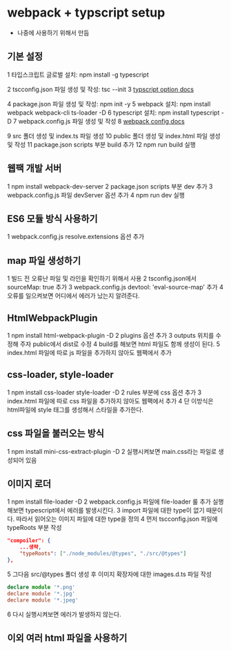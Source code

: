 # webpack + typscript setup
- 나중에 사용하기 위해서 만듬  
    
## 기본 설정
1 타입스크립트 글로벌 설치: npm install -g typescript

2 tscconfig.json 파일 생성 및 작성: tsc --init
3 [typscript option docs](https://www.typescriptlang.org/tsconfig) 

4 package.json 파일 생성 및 작성: npm init -y
5 webpack 설치: npm install webpack webpack-cli ts-loader -D
6 typescript 설치: npm install typescript -D
7 webpack.config.js 파일 생성 및 작성
8 [webpack config docs](https://webpack.js.org/configuration/)

9 src 폴더 생성 및 index.ts 파일 생성
10 public 폴더 생성 및 index.html 파일 생성 및 작성
11 package.json scripts 부분 build 추가
12 npm run build 실행
    

## 웹팩 개발 서버
1 npm install webpack-dev-server
2 package.json scripts 부분 dev 추가
3 webpack.config.js 파일 devServer 옵션 추가
4 npm run dev 실행
    
## ES6 모듈 방식 사용하기
1 webpack.config.js resolve.extensions 옵션 추가
      
## map 파일 생성하기
1 빌드 전 오류난 파일 및 라인을 확인하기 위해서 사용
2 tsconfig.json에서 sourceMap: true 추가
3 webpack.config.js devtool: 'eval-source-map' 추가
4 오류를 일으켜보면 어디에서 에러가 났는지 알려준다.
    
## HtmlWebpackPlugin
1 npm install html-webpack-plugin -D
2 plugins 옵션 추가
3 outputs 위치를 수정해 주자 public에서 dist로 수정
4 build를 해보면 html 파일도 함께 생성이 된다.
5 index.html 파일에 따로 js 파일을 추가하지 않아도 웹팩에서 추가
    
## css-loader, style-loader
1 npm install css-loader style-loader -D
2 rules 부분에 css 옵션 추가
3 index.html 파일에 따로 css 파일을 추가하지 않아도 웹팩에서 추가
4 단 이방식은 html파일에 style 태그를 생성해서 스타일을 추가한다.
    
## css 파일을 불러오는 방식
1 npm install mini-css-extract-plugin -D
2 실행시켜보면 main.css라는 파일로 생성되어 있음
    
## 이미지 로더
1 npm install file-loader -D
2 webpack.config.js 파일에 file-loader 룰 추가
실행해보면 typescript에서 에러를 발생시킨다.
3 import 파일에 대한 type이 없기 때문이다. 따라서 읽어오는 이미지 파일에 대한 type을 정의
4 먼저 tscconfig.json 파일에 typeRoots 부분 작성
```json
"compoiler": {
    ...생략,
    "typeRoots": ["./node_modules/@types", "./src/@types"]
},
```
5 그다음 src/@types 폴더 생성 후 이미지 확장자에 대한 images.d.ts 파일 작성
```ts
declare module '*.png'
declare module '*.jpg'
declare module '*.jpeg'
```
6 다시 실행시켜보면 에러가 발생하지 않는다.
    
## 이외 여러 html 파일을 사용하기
   